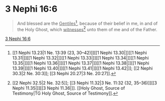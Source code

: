 # 3 Nephi 16:6

> And blessed are the <u>Gentiles</u>[^a], because of their belief in me, in and of the Holy Ghost, which <u>witnesses</u>[^b] unto them of me and of the Father.

[3 Nephi 16:6](https://www.churchofjesuschrist.org/study/scriptures/bofm/3-ne/16?lang=eng&id=p6#p6)


[^a]: [[1 Nephi 13.23|1 Ne. 13:39 (23, 30–42)]][[1 Nephi 13.30|]][[1 Nephi 13.31|]][[1 Nephi 13.32|]][[1 Nephi 13.33|]][[1 Nephi 13.34|]][[1 Nephi 13.35|]][[1 Nephi 13.36|]][[1 Nephi 13.37|]][[1 Nephi 13.38|]][[1 Nephi 13.39|]][[1 Nephi 13.40|]][[1 Nephi 13.41|]][[1 Nephi 13.42|]]; [[2 Nephi 30.3|2 Ne. 30:3]]; [[3 Nephi 20.27|3 Ne. 20:27]].  
[^b]: [[2 Nephi 32.5|2 Ne. 32:5]]; [[3 Nephi 11.32|3 Ne. 11:32 (32, 35–36)]][[3 Nephi 11.35|]][[3 Nephi 11.36|]]. [[Holy Ghost, Source of Testimony|TG Holy Ghost, Source of Testimony]].  
